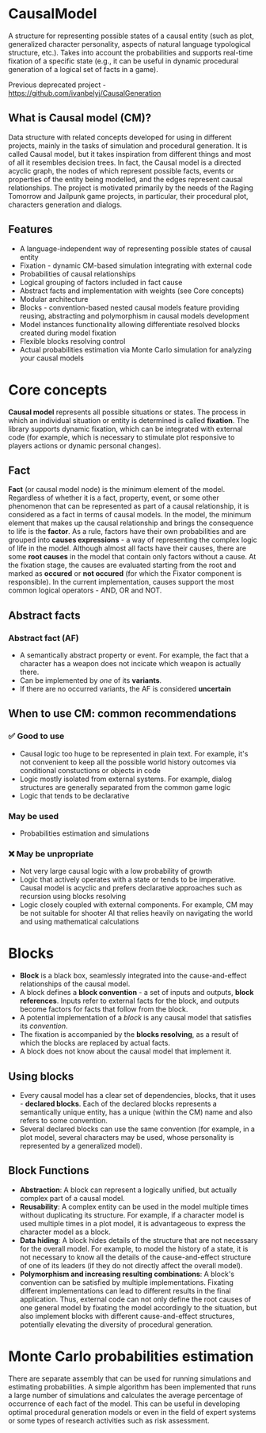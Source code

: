# CausalModel

A structure for representing possible states of a causal entity (such as plot, generalized character personality, aspects of natural language typological structure, etc.). Takes into account the probabilities and supports real-time fixation of a specific state (e.g., it can be useful in dynamic procedural generation of a logical set of facts in a game).

Previous deprecated project - https://github.com/ivanbelyj/CausalGeneration

## What is Causal model (CM)?

Data structure with related concepts developed for using in different projects, mainly in the tasks of simulation and procedural generation. It is called Causal model, but it takes inspiration from different things and most of all it resembles decision trees.
In fact, the Causal model is a directed acyclic graph, the nodes of which represent possible facts, events or properties of the entity being modelled, and the edges represent causal relationships.
The project is motivated primarily by the needs of the Raging Tomorrow and Jailpunk game projects, in particular, their procedural plot, characters generation and dialogs.

## Features

- A language-independent way of representing possible states of causal entity
- Fixation - dynamic CM-based simulation integrating with external code
- Probabilities of causal relationships
- Logical grouping of factors included in fact cause
- Abstract facts and implementation with weights (see Core concepts)
- Modular architecture
- Blocks - convention-based nested causal models feature providing reusing, abstracting and polymorphism in causal models development
- Model instances functionality allowing differentiate resolved blocks created during model fixation
- Flexible blocks resolving control
- Actual probabilities estimation via Monte Carlo simulation for analyzing your causal models

# Core concepts

**Causal model** represents all possible situations or states. The process in which an individual situation or entity is determined is called **fixation**. The library supports dynamic fixation, which can be integrated with external code (for example, which is necessary to stimulate plot responsive to players actions or dynamic personal changes).

## Fact

**Fact** (or causal model node) is the minimum element of the model. Regardless of whether it is a fact, property, event, or some other phenomenon that can be represented as part of a causal relationship, it is considered as a fact in terms of causal models. In the model, the minimum element that makes up the causal relationship and brings the consequence to life is the **factor**. As a rule, factors have their own probabilities and are grouped into **causes expressions** - a way of representing the complex logic of life in the model.
Although almost all facts have their causes, there are some **root causes** in the model that contain only factors without a cause.
At the fixation stage, the causes are evaluated starting from the root and marked as **occured** or **not occured** (for which the Fixator component is responsible). In the current implementation, causes support the most common logical operators - AND, OR and NOT.

## Abstract facts

### Abstract fact (AF)

- A semantically abstract property or event. For example, the fact that a character has a weapon does not incicate which weapon is actually there.
- Can be implemented by _one_ of its **variants**.
- If there are no occurred variants, the AF is considered **uncertain**

## When to use CM: common recommendations

### ✅ Good to use

- Causal logic too huge to be represented in plain text. For example, it's not convenient to keep all the possible world history outcomes via conditional constuctions or objects in code
- Logic mostly isolated from external systems. For example, dialog structures are generally separated from the common game logic
- Logic that tends to be declarative

### May be used

- Probabilities estimation and simulations

### ❌ May be unpropriate

- Not very large causal logic with a low probability of growth
- Logic that actively operates with a state or tends to be imperative. Causal model is acyclic and prefers declarative approaches such as recursion using blocks resolving
- Logic closely coupled with external components. For example, CM may be not suitable for shooter AI that relies heavily on navigating the world and using mathematical calculations

# Blocks

- **Block** is a black box, seamlessly integrated into the cause-and-effect relationships of the causal model.
- A block defines a **block convention** - a set of inputs and outputs, **block references**. Inputs refer to external facts for the block, and outputs become factors for facts that follow from the block.
- A potential implementation of a _block_ is any causal model that satisfies its _convention_.
- The fixation is accompanied by the **blocks resolving**, as a result of which the blocks are replaced by actual facts.
- A block does not know about the causal model that implement it.

## Using blocks

- Every causal model has a clear set of dependencies, blocks, that it uses - **declared blocks**. Each of the declared blocks represents a semantically unique entity, has a unique (within the CM) name and also refers to some convention.
- Several declared blocks can use the same convention (for example, in a plot model, several characters may be used, whose personality is represented by a generalized model).

## Block Functions

- **Abstraction**: A block can represent a logically unified, but actually complex part of a causal model.
- **Reusability**: A complex entity can be used in the model multiple times without duplicating its structure. For example, if a character model is used multiple times in a plot model, it is advantageous to express the character model as a block.
- **Data hiding**: A block hides details of the structure that are not necessary for the overall model. For example, to model the history of a state, it is not necessary to know all the details of the cause-and-effect structure of one of its leaders (if they do not directly affect the overall model).
- **Polymorphism and increasing resulting combinations**: A block's convention can be satisfied by multiple implementations. Fixating different implementations can lead to different results in the final application. Thus, external code can not only define the root causes of one general model by fixating the model accordingly to the situation, but also implement blocks with different cause-and-effect structures, potentially elevating the diversity of procedural generation.

# Monte Carlo probabilities estimation

There are separate assembly that can be used for running simulations and estimating probabilities. A simple algorithm has been implemented that runs a large number of simulations and calculates the average percentage of occurrence of each fact of the model. This can be useful in developing optimal procedural generation models or even in the field of expert systems or some types of research activities such as risk assessment.
